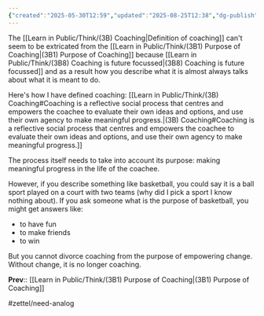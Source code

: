 ```yaml
---
{"created":"2025-05-30T12:59","updated":"2025-08-25T12:38","dg-publish":true,"dg-permalink":"think/3b1c","dg-path":"Think/(3B1C) Coaching definition and purpose are intertwined.md","permalink":"/think/3b1c/","dgPassFrontmatter":true,"noteIcon":"1"}
---
```


The [[Learn in Public/Think/(3B) Coaching\|Definition of coaching]] can't seem to be extricated from the [[Learn in Public/Think/(3B1) Purpose of Coaching\|(3B1) Purpose of Coaching]] because [[Learn in Public/Think/(3B8) Coaching is future focussed\|(3B8) Coaching is future focussed]] and as a result how you describe what it is almost always talks about what it is meant to do. 

Here's how I have defined coaching: 
[[Learn in Public/Think/(3B) Coaching#Coaching is a reflective social process that centres and empowers the coachee to evaluate their own ideas and options, and use their own agency to make meaningful progress.\|(3B) Coaching#Coaching is a reflective social process that centres and empowers the coachee to evaluate their own ideas and options, and use their own agency to make meaningful progress.]]

The process itself needs to take into account its purpose: making meaningful progress in the life of the coachee. 

However, if you describe something like basketball, you could say it is a ball sport played on a court with two teams (why did I pick a sport I know nothing about). If you ask someone what is the purpose of basketball, you might get answers like: 
- to have fun
- to make friends 
- to win 

But you cannot divorce coaching from the purpose of empowering change. Without change, it is no longer coaching. 

**Prev**:: [[Learn in Public/Think/(3B1) Purpose of Coaching\|(3B1) Purpose of Coaching]]

#zettel/need-analog 